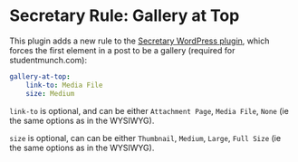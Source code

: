 # Secretary Rule: Gallery at Top

This plugin adds a new rule to the [Secretary WordPress plugin](https://github.com/chrisbashton/secretary), which forces the first element in a post to be a gallery (required for studentmunch.com):

```yaml
gallery-at-top:
    link-to: Media File
    size: Medium
```

`link-to` is optional, and can be either `Attachment Page`, `Media File`, `None` (ie the same options as in the WYSIWYG).

`size` is optional, can can be either `Thumbnail`, `Medium`, `Large`, `Full Size` (ie the same options as in the WYSIWYG).


